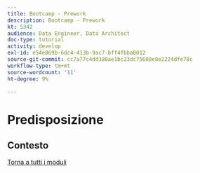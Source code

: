 ```yaml
---
title: Bootcamp - Prework
description: Bootcamp - Prework
kt: 5342
audience: Data Engineer, Data Architect
doc-type: tutorial
activity: develop
exl-id: e54e869b-6dc4-413b-9ac7-bff4fbba8012
source-git-commit: cc7a77c4dd380ae1bc23dc75608e8e2224dfe78c
workflow-type: tm+mt
source-wordcount: '11'
ht-degree: 9%

---
```


# Predisposizione

## Contesto


[Torna a tutti i moduli](./overview.md)
